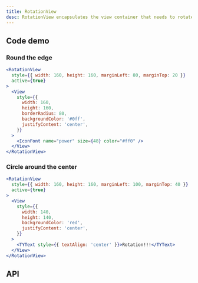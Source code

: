 ```yaml
---
title: RotationView
desc: RotationView encapsulates the view container that needs to rotate animation.
---
```


## Code demo

### Round the edge

```jsx
<RotationView
  style={{ width: 160, height: 160, marginLeft: 80, marginTop: 20 }}
  active={true}
>
  <View
    style={{
      width: 160,
      height: 160,
      borderRadius: 80,
      backgroundColor: '#0ff',
      justifyContent: 'center',
    }}
  >
    <IconFont name="power" size={48} color="#ff0" />
  </View>
</RotationView>
```

### Circle around the center

```jsx
<RotationView
  style={{ width: 160, height: 160, marginLeft: 100, marginTop: 40 }}
  active={true}
>
  <View
    style={{
      width: 140,
      height: 140,
      backgroundColor: 'red',
      justifyContent: 'center',
    }}
  >
    <TYText style={{ textAlign: 'center' }}>Rotation!!!</TYText>
  </View>
</RotationView>
```

## API

<Props name="RotationViewProps" />
